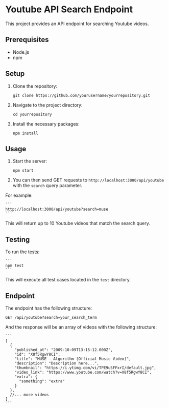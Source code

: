 # Youtube API Search Endpoint

This project provides an API endpoint for searching Youtube videos.

## Prerequisites

- Node.js
- npm

## Setup

1. Clone the repository:

    ```
    git clone https://github.com/yourusername/yourrepository.git
    ```

2. Navigate to the project directory:

    ```
    cd yourrepository
    ```

3. Install the necessary packages:

    ```
    npm install
    ```

## Usage

1. Start the server:

    ```
    npm start
    ```

2. You can then send GET requests to `http://localhost:3000/api/youtube` with the `search` query parameter.

For example: 

    ```
    http://localhost:3000/api/youtube?search=muse
    ```

This will return up to 10 Youtube videos that match the search query.

## Testing

To run the tests:

    ```
    npm test
    ```

This will execute all test cases located in the `test` directory.

## Endpoint

The endpoint has the following structure:

    GET /api/youtube?search=your_search_term

And the response will be an array of videos with the following structure:

    ```
    [
      {
        "published_at": "2009-10-09T13:15:12.000Z",
        "id": "X8f5RgwY8CI",
        "title": "MUSE - Algorithm [Official Music Video]",
        "description": "Description here...",
        "thumbnail": "https://i.ytimg.com/vi/TPE9uSFFxrI/default.jpg",
        "video_link": "https://www.youtube.com/watch?v=X8f5RgwY8CI",
        "extra": {
          "something": "extra"
        }
      },
      //... more videos
    ]
    ```
